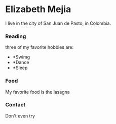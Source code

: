 # Elizabeth Mejia

I live in the city of San Juan de Pasto, in Colombia.

### Reading

three of my favorite hobbies are:

- *Swimg
- *Dance
- *Sleep

### Food

My favorite food is the  lasagna

### Contact

Don't even try
